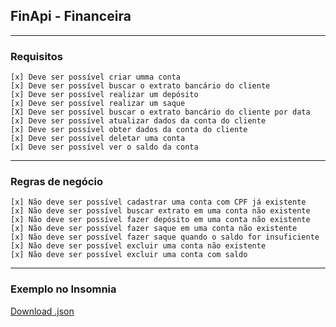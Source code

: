 ## FinApi - Financeira
---
### Requisitos

    [x] Deve ser possível criar umma conta
    [x] Deve ser possível buscar o extrato bancário do cliente
    [x] Deve ser possível realizar um depósito
    [x] Deve ser possível realizar um saque
    [X] Deve ser possível buscar o extrato bancário do cliente por data
    [x] Deve ser possível atualizar dados da conta do cliente
    [x] Deve ser possível obter dados da conta do cliente
    [x] Deve ser possível deletar uma conta
    [x] Deve ser possível ver o saldo da conta

---
### Regras de negócio

    [x] Não deve ser possível cadastrar uma conta com CPF já existente
    [x] Não deve ser possível buscar extrato em uma conta não existente
    [x] Não deve ser possível fazer depósito em uma conta não existente
    [x] Não deve ser possível fazer saque em uma conta não existente
    [x] Não deve ser possível fazer saque quando o saldo for insuficiente
    [x] Não deve ser possível excluir uma conta não existente
    [x] Não deve ser possível excluir uma conta com saldo
---
### Exemplo no Insomnia

[Download .json](https://mega.nz/file/0oEABSyK#_I4khpiQ5NC2X4_u_sW5hdf7C67K_UGKDWuScCeooLc)
